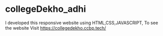 # collegeDekho_adhi
I developed this responsive website using HTML,CSS,JAVASCRIPT, To see the website Visit https://collegedekho.ccbp.tech/
